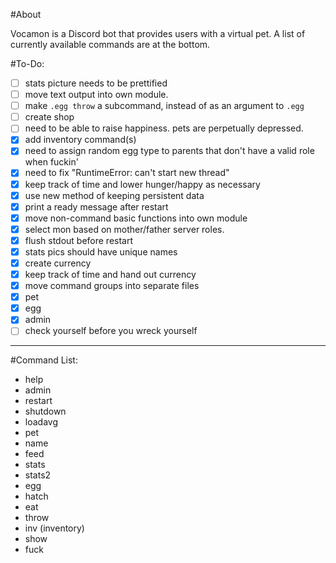 #About

Vocamon is a Discord bot that provides users with a virtual pet.
A list of currently available commands are at the bottom.

#To-Do:

- [ ] stats picture needs to be prettified
- [ ] move text output into own module.
- [ ] make `.egg throw` a subcommand, instead of as an argument to `.egg`
- [ ] create shop
- [ ] need to be able to raise happiness. pets are perpetually depressed.
- [x] add inventory command(s)
- [x] need to assign random egg type to parents that don't have a valid role when fuckin'
- [x] need to fix "RuntimeError: can't start new thread"
- [x] keep track of time and lower hunger/happy as necessary
- [x] use new method of keeping persistent data
- [x] print a ready message after restart
- [x] move non-command basic functions into own module
- [x] select mon based on mother/father server roles.
- [x] flush stdout before restart
- [x] stats pics should have unique names
- [x] create currency
- [x] keep track of time and hand out currency
- [x] move command groups into separate files
 - [x] pet
 - [x] egg
 - [x] admin
- [ ] check yourself before you wreck yourself

-------------------

#Command List:

* help
* admin
 * restart
 * shutdown
 * loadavg
* pet
 * name
 * feed
 * stats
 * stats2
* egg
 * hatch
 * eat
 * throw
* inv (inventory)
 * show
* fuck
